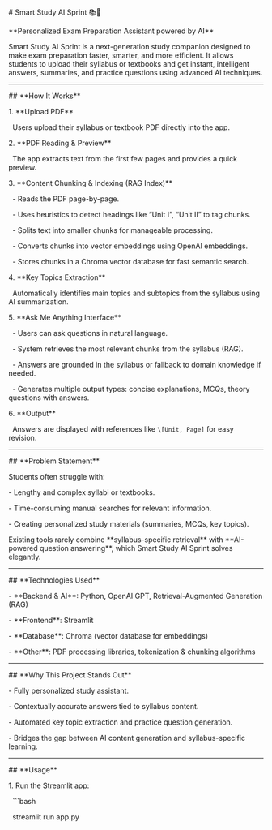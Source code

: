 \# Smart Study AI Sprint 📚🤖



\*\*Personalized Exam Preparation Assistant powered by AI\*\*



Smart Study AI Sprint is a next-generation study companion designed to make exam preparation faster, smarter, and more efficient. It allows students to upload their syllabus or textbooks and get instant, intelligent answers, summaries, and practice questions using advanced AI techniques.



---



\## \*\*How It Works\*\*



1\. \*\*Upload PDF\*\*  

&nbsp;  Users upload their syllabus or textbook PDF directly into the app.



2\. \*\*PDF Reading \& Preview\*\*  

&nbsp;  The app extracts text from the first few pages and provides a quick preview.



3\. \*\*Content Chunking \& Indexing (RAG Index)\*\*  

&nbsp;  - Reads the PDF page-by-page.  

&nbsp;  - Uses heuristics to detect headings like “Unit I”, “Unit II” to tag chunks.  

&nbsp;  - Splits text into smaller chunks for manageable processing.  

&nbsp;  - Converts chunks into vector embeddings using OpenAI embeddings.  

&nbsp;  - Stores chunks in a Chroma vector database for fast semantic search.



4\. \*\*Key Topics Extraction\*\*  

&nbsp;  Automatically identifies main topics and subtopics from the syllabus using AI summarization.



5\. \*\*Ask Me Anything Interface\*\*  

&nbsp;  - Users can ask questions in natural language.  

&nbsp;  - System retrieves the most relevant chunks from the syllabus (RAG).  

&nbsp;  - Answers are grounded in the syllabus or fallback to domain knowledge if needed.  

&nbsp;  - Generates multiple output types: concise explanations, MCQs, theory questions with answers.



6\. \*\*Output\*\*  

&nbsp;  Answers are displayed with references like `\[Unit, Page]` for easy revision.



---



\## \*\*Problem Statement\*\*



Students often struggle with:

\- Lengthy and complex syllabi or textbooks.  

\- Time-consuming manual searches for relevant information.  

\- Creating personalized study materials (summaries, MCQs, key topics).  



Existing tools rarely combine \*\*syllabus-specific retrieval\*\* with \*\*AI-powered question answering\*\*, which Smart Study AI Sprint solves elegantly.



---



\## \*\*Technologies Used\*\*



\- \*\*Backend \& AI\*\*: Python, OpenAI GPT, Retrieval-Augmented Generation (RAG)  

\- \*\*Frontend\*\*: Streamlit  

\- \*\*Database\*\*: Chroma (vector database for embeddings)  

\- \*\*Other\*\*: PDF processing libraries, tokenization \& chunking algorithms  



---



\## \*\*Why This Project Stands Out\*\*



\- Fully personalized study assistant.  

\- Contextually accurate answers tied to syllabus content.  

\- Automated key topic extraction and practice question generation.  

\- Bridges the gap between AI content generation and syllabus-specific learning.  



---



\## \*\*Usage\*\*



1\. Run the Streamlit app:

&nbsp;  ```bash

&nbsp;  streamlit run app.py



